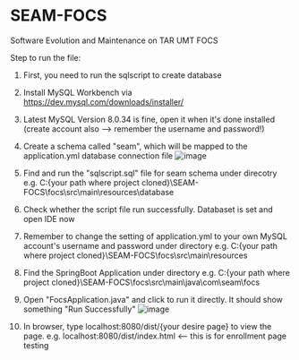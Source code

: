 # SEAM-FOCS
Software Evolution and Maintenance on TAR UMT FOCS 

Step to run the file:
1. First, you need to run the sqlscript to create database
2. Install MySQL Workbench via https://dev.mysql.com/downloads/installer/ 
3. Latest MySQL Version 8.0.34 is fine, open it when it's done installed (create account also --> remember the username and password!)
4. Create a schema called "seam", which will be mapped to the application.yml database connection file
   ![image](https://github.com/SheeYeap02/SEAM-FOCS/assets/84632952/14f01de2-1fcf-453d-8cf3-d312839623c1)

5. Find and run the "sqlscript.sql" file for seam schema under direcotry e.g. C:\{your path where project cloned}\SEAM-FOCS\focs\src\main\resources\database
6. Check whether the script file run successfully. Databaset is set and open IDE now
8. Remember to change the setting of application.yml to your own MySQL account's username and password under directory e.g. C:\{your path where project cloned}\SEAM-FOCS\focs\src\main\resources 
9. Find the SpringBoot Application under directory e.g. C:\{your path where project cloned}\SEAM-FOCS\focs\src\main\java\com\seam\focs
10. Open "FocsApplication.java" and click to run it directly. It should show something "Run Successfully"
    ![image](https://github.com/SheeYeap02/SEAM-FOCS/assets/84632952/a86603bf-af01-4a7b-ae08-c981a81e5cbf)

12. In browser, type localhost:8080/dist/{your desire page} to view the page. e.g. localhost:8080/dist/index.html  <-- this is for enrollment page testing
